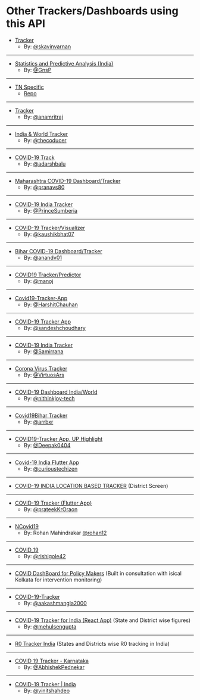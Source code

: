 # Other Trackers/Dashboards using this API

- [Tracker](https://covidstat.info/)
    - By: [@skavinvarnan ](https://github.com/skavinvarnan)

---

- [Statistics and Predictive Analysis (India)](https://gnsp.in/covid19/)
    - By: [@GnsP](https://github.com/GnsP)

---

- [TN Specific](https://covid19trackerbk.netlify.app/) 
    - [Repo](https://github.com/dynamicbalaji/covid19-tracker)

---

- [Tracker](https://livecovid.in/)
    - By: [@anamritraj ](https://github.com/anamritraj/livecovid.in-webapp)

---

- [India & World Tracker](http://tcovid19.herokuapp.com/)
    - By: [@thecoducer](https://github.com/thecoducer)

---

- [COVID-19 Track](http://github.com/adarshbalu/covid_track/)
    - By: [@adarshbalu](https://github.com/adarshbalu)

---

- [Maharashtra COVID-19 Dashboard/Tracker](http://covid.pranavsheth.com/)
    - By: [@pranavs80](https://github.com/pranavs80)

---

- [COVID-19 India Tracker](https://covidindiatracker.netlify.app/)
    - By: [@PrinceSumberia](https://github.com/PrinceSumberia)

---

- [COVID-19 Tracker/Visualizer](https://coronago.cf/)
    - By: [@kaushikbhat07](https://github.com/kaushikbhat07)

---

- [Bihar COVID-19 Dashboard/Tracker](https://coronainbihar.github.io/)
    - By: [@anandv01](https://github.com/anandv01)

---

- [COVID19 Tracker/Predictor](https://track-covid-19ind.herokuapp.com/)
    - By: [@manoj](https://github.com/ManojNallusamy)

---

- [Covid19-Tracker-App](https://harshitchauhan.github.io/Covid19-Tracker-App/)
    - By: [@HarshitChauhan](https://github.com/HarshitChauhan)

---

- [COVID-19 Tracker App](https://corona-india.live/)
    - By: [@sandeshchoudhary](https://github.com/sandeshchoudhary)

---

- [COVID-19 India Tracker](https://covid19indiaa.000webhostapp.com)
    - By: [@Samirrana](https://github.com/samirrana1011)

---

- [Corona Virus Tracker](https://virtuosars.github.io/CovidLive)
    - By: [@VirtuosArs](https://github.com/VirtuosArs)

---

- [COVID-19 Dashboard India/World](https://nkjcovid19.herokuapp.com/india)
    - By: [@nithinkjoy-tech](https://github.com/nithinkjoy-tech)

---

- [Covid19Bihar Tracker](https://covid19bihar.github.io/)
    - By: [@arrbxr](https://github.com/arrbxr)

---

- [COVID19-Tracker App, UP Highlight](https://www.covid19-tracker.in/)
    - By: [@Deepak0404](https://github.com/Deepak0404)

---

- [Covid-19 India Flutter App](https://github.com/curioustechizen/covid19india-flutter)
    - By: [@curioustechizen](https://github.com/curioustechizen)

---

- [COVID-19 INDIA LOCATION BASED TRACKER](https://covid2.in) (District Screen)

---

- [COVID-19 Tracker (Flutter App)](https://github.com/prateekKrOraon/covid19_tracker)
    - By: [@prateekKrOraon](https://github.com/prateekKrOraon)

---

- [NCovid19](http://covid.softycom.in)
    - By: Rohan Mahindrakar [@rohan12](https://github.com/ROHAN12)
    
---

- [COVID_19](https://web2.eu5.org)
    - By: [@rishigole42](https://github.com/rishigole42/)

---

- [COVID DashBoard for Policy Makers](https://covid19kol.herokuapp.com/) (Built in consultation with isical Kolkata for intervention monitoring)

---

- [COVID-19-Tracker](https://aakashmangla2000.github.io/Covid-19-India-Website/)
    - By: [@aakashmangla2000](https://github.com/Aakashmangla2000)

---

- [COVID-19 Tracker for India (React App)](https://covid19indiastatus-da4dc.web.app) (State and District wise figures)
    - By: [@mehulsengupta](https://github.com/mehulsengupta/)

---
    
- [R0 Tracker India](https://www.nidhigupta.live/rtcovid) (States and Districts wise R0 tracking in India)

---

- [COVID 19 Tracker - Karnataka](https://kar.covid19-info.website/)
    - By: [@AbhishekPednekar](https://github.com/AbhishekPednekar84)

---

- [COVID-19 Tracker | India](https://indiafightscorona.netlify.app/)
    - By: [@vinitshahdeo](https://github.com/vinitshahdeo)
